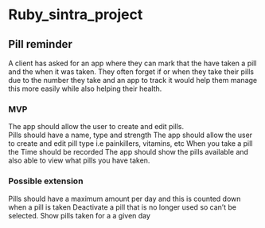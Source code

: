 # Ruby_sintra_project

## Pill reminder

A client has asked for an app where they can mark that the have taken a pill and the when it was taken.  They often forget if or when they take their pills due to the number they take and an app to track it would help them manage this more easily while also helping their health.


### MVP

The app should allow the user to create and edit pills.  
Pills should have a name, type and strength
The app should allow the user to create and edit pill type i.e painkillers, vitamins, etc
When you take a pill the Time should be recorded 
The app should show the pills available and also able to view what pills you have taken.


### Possible extension

Pills should have a maximum amount per day and this is counted down when a pill is taken
Deactivate a pill that is no longer used so can’t be selected.
Show pills taken for a a given day
